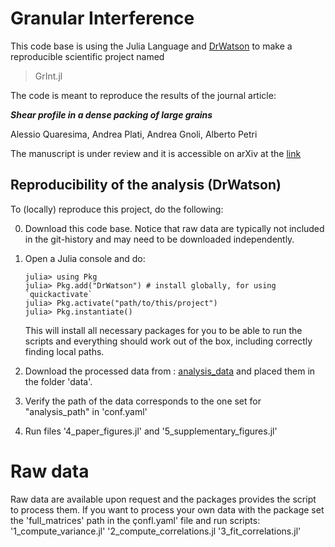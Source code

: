 # Granular Interference

This code base is using the Julia Language and [DrWatson](https://juliadynamics.github.io/DrWatson.jl/stable/)
to make a reproducible scientific project named
> GrInt.jl

The code is meant to reproduce the results of the journal article:

___Shear profile in a dense packing of large grains___

Alessio Quaresima, Andrea Plati, Andrea Gnoli, Alberto Petri

The manuscript is under review and it is accessible on arXiv at the [link](https://arxiv.org/abs/2401.10062)


## Reproducibility of the analysis (DrWatson)
To (locally) reproduce this project, do the following:

0. Download this code base. Notice that raw data are typically not included in the
   git-history and may need to be downloaded independently.
1. Open a Julia console and do:
   ```
   julia> using Pkg
   julia> Pkg.add("DrWatson") # install globally, for using `quickactivate`
   julia> Pkg.activate("path/to/this/project")
   julia> Pkg.instantiate()
   ```
   This will install all necessary packages for you to be able to run the scripts and everything should work out of the box, including correctly finding local paths.

2. Download the processed data from : [analysis_data](https://owncloud.gwdg.de/index.php/s/ionezChYGMKuASM) and placed them in the folder 'data'.
3. Verify the path of the data corresponds to the one set for "analysis_path" in 'conf.yaml'

4. Run files '4_paper_figures.jl' and '5_supplementary_figures.jl'


# Raw data

Raw data are available upon request and the packages provides the script to process them. 
If you want to process your own data with the package set the 'full_matrices' path in the çonfl.yaml' file and run scripts: 
   '1_compute_variance.jl' 
   '2_compute_correlations.jl 
   '3_fit_correlations.jl'
   
 

